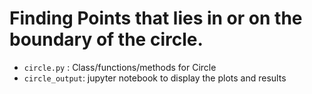 # Finding Points that lies in or on the boundary of the circle.
*    `circle.py` : Class/functions/methods for Circle
*    `circle_output`: jupyter notebook to display the plots and results
